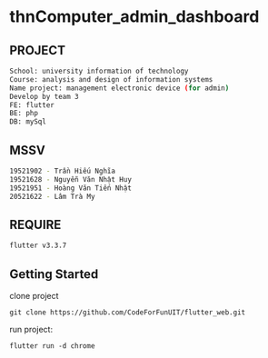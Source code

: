 # thnComputer_admin_dashboard

## PROJECT
```bash
School: university information of technology
Course: analysis and design of information systems
Name project: management electronic device (for admin)
Develop by team 3
FE: flutter
BE: php
DB: mySql
```

## MSSV
```bash
19521902 - Trần Hiếu Nghĩa
19521628 - Nguyễn Văn Nhật Huy
19521951 - Hoàng Văn Tiến Nhật
20521622 - Lâm Trà My 			  
```
## REQUIRE
```bash
flutter v3.3.7
```

## Getting Started
clone project
```shell
git clone https://github.com/CodeForFunUIT/flutter_web.git
```

run project: 
```shell
flutter run -d chrome
```
